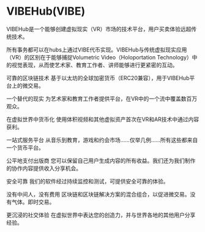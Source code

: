 # VIBEHub(VIBE)

VIBEHub是一个能够创建虚拟现实（VR）市场的技术平台，用户买卖体验远超传统技术。

所有事务都可以在hubs上通过VIBE代币实现。VIBEHub与传统虚拟现实应用（VR）的区别在于能够捕捉Volumetric Video（Holoportation Technology）中的视觉表现，从而使艺术家、教育工作者、讲师能够进行更紧密的互动。

可靠的区块链技术
基于以太坊的全球加密货币（ERC20兼容），用于VIBEHub平台上的微交易。

一个替代的现实
为艺术家和教育工作者提供平台，在VR中的一个流中覆盖数百万观众。

在虚拟世界中货币化
使用体积视频和其他虚拟资产首次在VR和AR技术中通过内容获利。

一站式服务平台
从音乐到教育，游戏和约会市场......仅举几例......所有这些都来自一个货币平台。

公平地支付出版商
您可以保留自己用户生成内容的所有收益。我们还为我们制作的协作内容提供收入分享机会。

安全可靠
我们的软件经过持续监控和测试，可提供安全可靠的体验。

没有中间人，没有费用
区块链和区块链解决方案的混合组合，以促进微交易。没有气体。即时交易。

更沉浸的社交体验
在虚拟世界中表达您的创造力，并与世界各地的其他用户分享经验。
